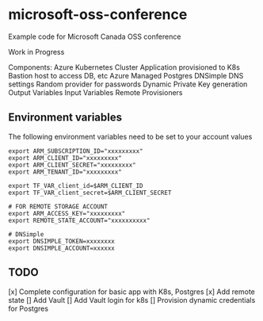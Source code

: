 # microsoft-oss-conference
Example code for Microsoft Canada OSS conference

Work in Progress

Components:
Azure Kubernetes Cluster
Application provisioned to K8s
Bastion host to access DB, etc
Azure Managed Postgres
DNSimple DNS settings
Random provider for passwords
Dynamic Private Key generation
Output Variables
Input Variables
Remote Provisioners


## Environment variables
The following environment variables need to be set to your account values

```
export ARM_SUBSCRIPTION_ID="xxxxxxxxx"
export ARM_CLIENT_ID="xxxxxxxxx"
export ARM_CLIENT_SECRET="xxxxxxxxx"
export ARM_TENANT_ID="xxxxxxxxx"

export TF_VAR_client_id=$ARM_CLIENT_ID
export TF_VAR_client_secret=$ARM_CLIENT_SECRET

# FOR REMOTE STORAGE ACCOUNT
export ARM_ACCESS_KEY="xxxxxxxxx"
export REMOTE_STATE_ACCOUNT="xxxxxxxxxx"

# DNSimple
export DNSIMPLE_TOKEN=xxxxxxxx
export DNSIMPLE_ACCOUNT=xxxxxx
```

## TODO
[x] Complete configuration for basic app with K8s, Postgres
[x] Add remote state
[] Add Vault
[] Add Vault login for k8s
[] Provision dynamic credentials for Postgres
